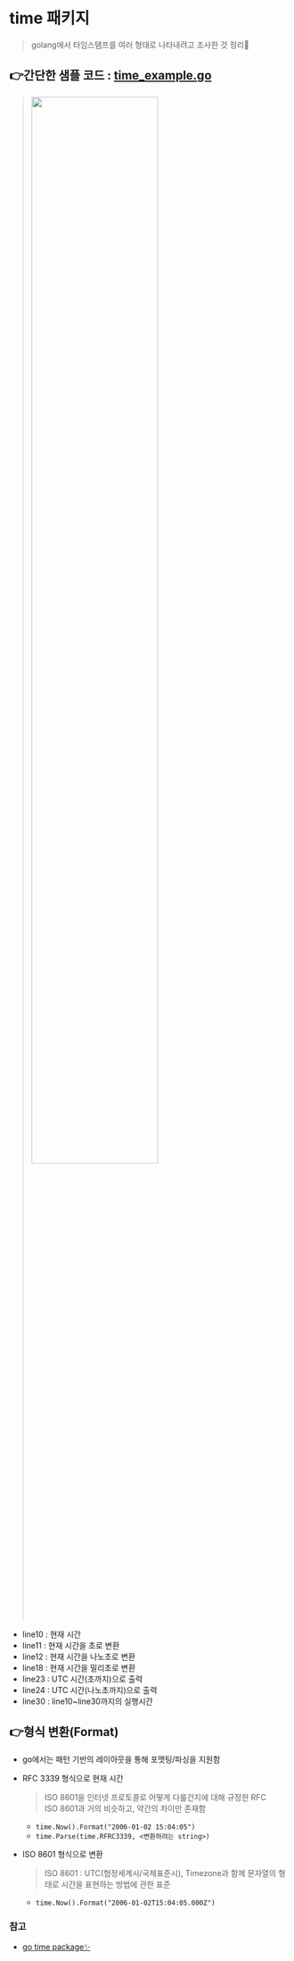 # time 패키지
> golang에서 타임스탬프를 여러 형태로 나타내려고 조사한 것 정리📝

## 👉간단한 샘플 코드 : [time_example.go](https://github.com/sujiny-tech/TIL/blob/main/programming/Golang/time/time_example.go)
> <img src="https://user-images.githubusercontent.com/72974863/199625925-7b5c9144-d056-4ae6-81ca-285541a501e7.png" width="70%" height="70%">
+ line10 : 현재 시간
+ line11 : 현재 시간을 초로 변환
+ line12 : 현재 시간을 나노초로 변환
+ line18 : 현재 시간을 밀리초로 변환
+ line23 : UTC 시간(초까지)으로 출력
+ line24 : UTC 시간(나노초까지)으로 출력
+ line30 : line10~line30까지의 실행시간

## 👉형식 변환(Format)
+ go에서는 패턴 기반의 레이아웃을 통해 포맷팅/파싱을 지원함

+ RFC 3339 형식으로 현재 시간
  > ISO 8601을 인터넷 프로토콜로 어떻게 다룰건지에 대해 규정한 RFC   
  > ISO 8601과 거의 비슷하고, 약간의 차이만 존재함

   + `time.Now().Format("2006-01-02 15:04:05")`
   + `time.Parse(time.RFRC3339, <변환하려는 string>)`

+ ISO 8601 형식으로 변환
  > ISO 8601 : UTC(협정세계시/국제표준시), Timezone과 함께 문자열의 형태로 시간을 표현하는 방법에 관한 표준
   + `time.Now().Format("2006-01-02T15:04:05.000Z")`
   

   

### 참고
+ [go time package✨](https://pkg.go.dev/time)
